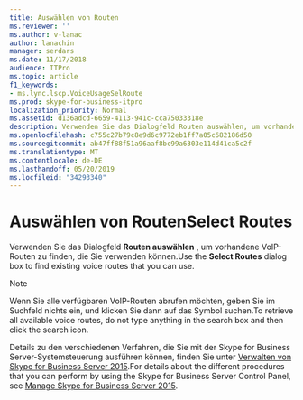 ```yaml
---
title: Auswählen von Routen
ms.reviewer: ''
ms.author: v-lanac
author: lanachin
manager: serdars
ms.date: 11/17/2018
audience: ITPro
ms.topic: article
f1_keywords:
- ms.lync.lscp.VoiceUsageSelRoute
ms.prod: skype-for-business-itpro
localization_priority: Normal
ms.assetid: d136adcd-6659-4113-941c-cca75033318e
description: Verwenden Sie das Dialogfeld Routen auswählen, um vorhandene VoIP-Routen zu finden, die Sie verwenden können.
ms.openlocfilehash: c755c27b79c8e9d6c9772eb1ff7a05c682186d50
ms.sourcegitcommit: ab47ff88f51a96aaf8bc99a6303e114d41ca5c2f
ms.translationtype: MT
ms.contentlocale: de-DE
ms.lasthandoff: 05/20/2019
ms.locfileid: "34293340"
---
```

# <a name="select-routes"></a><span data-ttu-id="68e6c-103">Auswählen von Routen</span><span class="sxs-lookup"><span data-stu-id="68e6c-103">Select Routes</span></span>
 
<span data-ttu-id="68e6c-104">Verwenden Sie das Dialogfeld **Routen auswählen** , um vorhandene VoIP-Routen zu finden, die Sie verwenden können.</span><span class="sxs-lookup"><span data-stu-id="68e6c-104">Use the **Select Routes** dialog box to find existing voice routes that you can use.</span></span>
  
> [!NOTE]
> <span data-ttu-id="68e6c-105">Wenn Sie alle verfügbaren VoIP-Routen abrufen möchten, geben Sie im Suchfeld nichts ein, und klicken Sie dann auf das Symbol suchen.</span><span class="sxs-lookup"><span data-stu-id="68e6c-105">To retrieve all available voice routes, do not type anything in the search box and then click the search icon.</span></span> 
  
<span data-ttu-id="68e6c-106">Details zu den verschiedenen Verfahren, die Sie mit der Skype for Business Server-Systemsteuerung ausführen können, finden Sie unter [Verwalten von Skype for Business Server 2015](../../manage/manage.md).</span><span class="sxs-lookup"><span data-stu-id="68e6c-106">For details about the different procedures that you can perform by using the Skype for Business Server Control Panel, see [Manage Skype for Business Server 2015](../../manage/manage.md).</span></span>
  

